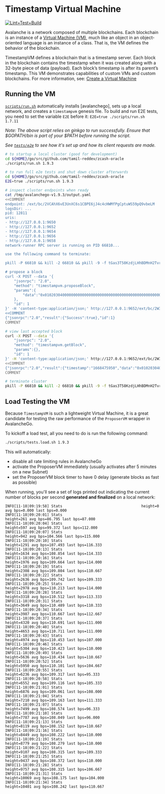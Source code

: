 # Timestamp Virtual Machine

[![Lint+Test+Build](https://github.com/tamil-reddev/zcash-oracle/actions/workflows/lint_test_build.yml/badge.svg)](https://github.com/tamil-reddev/zcash-oracle/actions/workflows/lint_test_build.yml)

Avalanche is a network composed of multiple blockchains. Each blockchain is an instance of a [Virtual Machine (VM)](https://docs.avax.network/learn/platform-overview#virtual-machines), much like an object in an object-oriented language is an instance of a class. That is, the VM defines the behavior of the blockchain.

TimestampVM defines a blockchain that is a timestamp server. Each block in the blockchain contains the timestamp when it was created along with a 32-byte piece of data (payload). Each block’s timestamp is after its parent’s timestamp. This VM demonstrates capabilities of custom VMs and custom blockchains. For more information, see: [Create a Virtual Machine](https://docs.avax.network/build/tutorials/platform/create-a-virtual-machine-vm)

## Running the VM
[`scripts/run.sh`](scripts/run.sh) automatically installs [avalanchego], sets up a local network,
and creates a `timestampvm` genesis file. To build and run E2E tests, you need to set the variable `E2E` before it: `E2E=true ./scripts/run.sh 1.7.11`

*Note: The above script relies on ginkgo to run successfully. Ensure that $GOPATH/bin is part of your $PATH before running the script.*  

_See [`tests/e2e`](tests/e2e) to see how it's set up and how its client requests are made._

```bash
# to startup a local cluster (good for development)
cd ${HOME}/go/src/github.com/tamil-reddev/zcash-oracle
./scripts/run.sh 1.9.3

# to run full e2e tests and shut down cluster afterwards
cd ${HOME}/go/src/github.com/tamil-reddev/zcash-oracle
E2E=true ./scripts/run.sh 1.9.3

# inspect cluster endpoints when ready
cat /tmp/avalanchego-v1.9.3/output.yaml
<<COMMENT
endpoint: /ext/bc/2VCAhX6vE3UnXC6s1CBPE6jJ4c4cHWMfPgCptuWS59pQ9vbeLM
logsDir: ...
pid: 12811
uris:
- http://127.0.0.1:9650
- http://127.0.0.1:9652
- http://127.0.0.1:9654
- http://127.0.0.1:9656
- http://127.0.0.1:9658
network-runner RPC server is running on PID 66810...

use the following command to terminate:

pkill -P 66810 && kill -2 66810 && pkill -9 -f tGas3T58KzdjLHhBDMnH2TvrddhqTji5iZAMZ3RXs2NLpSnhH

# propose a block
curl -X POST --data '{
    "jsonrpc": "2.0",
    "method": "timestampvm.proposeBlock",
    "params":{
        "data":"0x01020304000000000000000000000000000000000000000000000000000000003f004e9c"
    },
    "id": 1
}' -H 'content-type:application/json;' http://127.0.0.1:9652/ext/bc/2W3Gn3E3xKSeHQZP47iybpgH6pk3JRWbNQs9P2FrKvXcHSNteB
<<COMMENT
{"jsonrpc":"2.0","result":{"Success":true},"id":1}
COMMENT

# view last accepted block
curl -X POST --data '{
    "jsonrpc": "2.0",
    "method": "timestampvm.getBlock",
    "params":{},
    "id": 1
}' -H 'content-type:application/json;' http://127.0.0.1:9652/ext/bc/2W3Gn3E3xKSeHQZP47iybpgH6pk3JRWbNQs9P2FrKvXcHSNteB
<<COMMENT
{"jsonrpc":"2.0","result":{"timestamp":"1668475950","data":"0x01020304000000000000000000000000000000000000000000000000000000003f004e9c","height":"1","id":"2RbyqtZcr8DWnxWjD2jLaPUsjd2cxMFbjz1kmJjR7gDpp3txvz","parentID":"SdVstz8FpkYxsneD2XQDk2CK7d1EBe4YVqkhftgbvUiyFfeHJ"},"id":1}
COMMENT

# terminate cluster
pkill -P 66810 && kill -2 66810 && pkill -9 -f tGas3T58KzdjLHhBDMnH2TvrddhqTji5iZAMZ3RXs2NLpSnhH
```

## Load Testing the VM
Because `TimestampVM` is such a lightweight Virtual Machine, it is a great
candidate for testing the raw performance of the `ProposerVM` wrapper in
AvalancheGo.

To kickoff a load test, all you need to do is run the following command:
```bash
./scripts/tests.load.sh 1.9.3
```

This will automatically:
* disable all rate limiting rules in AvalancheGo
* activate the ProposerVM immediately (usually activates after 5 minutes on
  a new Subnet)
* set the ProposerVM block timer to have 0 delay (generate blocks as
  fast as possible)

When running, you'll see a set of logs printed out indicating the current
number of blocks per second **generated and finalized** on a local network:
```
INFO[11-18|09:19:58] Stats                                    height=0 avg bps=0.000 last bps=0.000
INFO[11-18|09:20:01] Stats                                    height=261 avg bps=86.795 last bps=87.000
INFO[11-18|09:20:04] Stats                                    height=597 avg bps=99.372 last bps=112.000
INFO[11-18|09:20:07] Stats                                    height=942 avg bps=104.566 last bps=115.000
INFO[11-18|09:20:10] Stats                                    height=1291 avg bps=107.493 last bps=116.333
INFO[11-18|09:20:13] Stats                                    height=1634 avg bps=108.854 last bps=114.333
INFO[11-18|09:20:16] Stats                                    height=1976 avg bps=109.664 last bps=114.000
INFO[11-18|09:20:19] Stats                                    height=2308 avg bps=109.804 last bps=110.667
INFO[11-18|09:20:22] Stats                                    height=2636 avg bps=109.742 last bps=109.333
INFO[11-18|09:20:25] Stats                                    height=2978 avg bps=110.213 last bps=114.000
INFO[11-18|09:20:28] Stats                                    height=3318 avg bps=110.512 last bps=113.333
INFO[11-18|09:20:31] Stats                                    height=3649 avg bps=110.489 last bps=110.333
INFO[11-18|09:20:34] Stats                                    height=3987 avg bps=110.667 last bps=112.667
INFO[11-18|09:20:37] Stats                                    height=4320 avg bps=110.691 last bps=111.000
INFO[11-18|09:20:40] Stats                                    height=4653 avg bps=110.711 last bps=111.000
INFO[11-18|09:20:43] Stats                                    height=4974 avg bps=110.453 last bps=107.000
INFO[11-18|09:20:46] Stats                                    height=5304 avg bps=110.423 last bps=110.000
INFO[11-18|09:20:49] Stats                                    height=5636 avg bps=110.434 last bps=110.667
INFO[11-18|09:20:52] Stats                                    height=5950 avg bps=110.101 last bps=104.667
INFO[11-18|09:20:55] Stats                                    height=6236 avg bps=109.317 last bps=95.333
INFO[11-18|09:20:58] Stats                                    height=6552 avg bps=109.116 last bps=105.333
INFO[11-18|09:21:01] Stats                                    height=6876 avg bps=109.061 last bps=108.000
INFO[11-18|09:21:04] Stats                                    height=7210 avg bps=109.163 last bps=111.333
INFO[11-18|09:21:07] Stats                                    height=7499 avg bps=108.574 last bps=96.333
INFO[11-18|09:21:10] Stats                                    height=7787 avg bps=108.049 last bps=96.000
INFO[11-18|09:21:13] Stats                                    height=8119 avg bps=108.152 last bps=110.667
INFO[11-18|09:21:16] Stats                                    height=8449 avg bps=108.222 last bps=110.000
INFO[11-18|09:21:19] Stats                                    height=8779 avg bps=108.279 last bps=110.000
INFO[11-18|09:21:22] Stats                                    height=9107 avg bps=108.315 last bps=109.333
INFO[11-18|09:21:25] Stats                                    height=9437 avg bps=108.372 last bps=110.000
INFO[11-18|09:21:28] Stats                                    height=9757 avg bps=108.315 last bps=106.667
INFO[11-18|09:21:31] Stats                                    height=10069 avg bps=108.175 last bps=104.000
INFO[11-18|09:21:34] Stats                                    height=10401 avg bps=108.242 last bps=110.667
```

